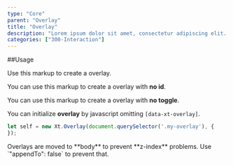 ```yaml
---
type: "Core"
parent: "Overlay"
title: "Overlay"
description: "Lorem ipsum dolor sit amet, consectetur adipiscing elit. Nunc tempus laoreet leo sit amet iaculis."
categories: ["300-Interaction"]
---
```


##Usage

Use this markup to create a overlay.

<script type="text/plain" class="language-markup">
  <button type="button" data-xt-overlay="{ targets: '#overlay-custom' }">
    <!-- content -->
  </button>
  <div class="overlay" id="overlay-custom">
    <div class="overlay-container">
      <div class="overlay-inner">
        <div class="overlay-design"></div>
          <div class="overlay-close xt-fixed--check">
            <button type="button" class="btn btn-close" aria-label="Close"></button>
          </div>
        <div class="overlay-content">
          <!-- content -->
        </div>
      </div>
    </div>
  </div>
</script>

You can use this markup to create a overlay with **no id**.

<script type="text/plain" class="language-markup">
  <div data-xt-overlay>
    <button type="button">
      <!-- content -->
    </button>
    <div class="overlay overlay--default">
      <div class="overlay-container">
        <div class="overlay-inner">
          <div class="overlay-design"></div>
          <div class="overlay-close xt-fixed--check">
            <button type="button" class="btn btn-close" aria-label="Close"></button>
          </div>
          <div class="overlay-content">
            <!-- content -->
          </div>
        </div>
      </div>
    </div>
  </div>
</script>

You can use this markup to create a overlay with **no toggle**.

<script type="text/plain" class="language-markup">
  <div class="overlay overlay--default active" data-xt-overlay>
    <div class="overlay-container">
      <div class="overlay-inner">
        <div class="overlay-design"></div>
          <div class="overlay-close xt-fixed--check">
            <button type="button" class="btn btn-close" aria-label="Close"></button>
          </div>
        <div class="overlay-content">
          <!-- content -->
        </div>
      </div>
    </div>
  </div>
</script>

You can initialize **overlay** by javascript omitting `[data-xt-overlay]`.

```jsx
let self = new Xt.Overlay(document.querySelector('.my-overlay'), {
});
```

<div class="alert">
  <div class="alert-content">
    Overlays are moved to **body** to prevent **z-index** problems. Use `"appendTo": false` to prevent that.
  </div>
</div>

